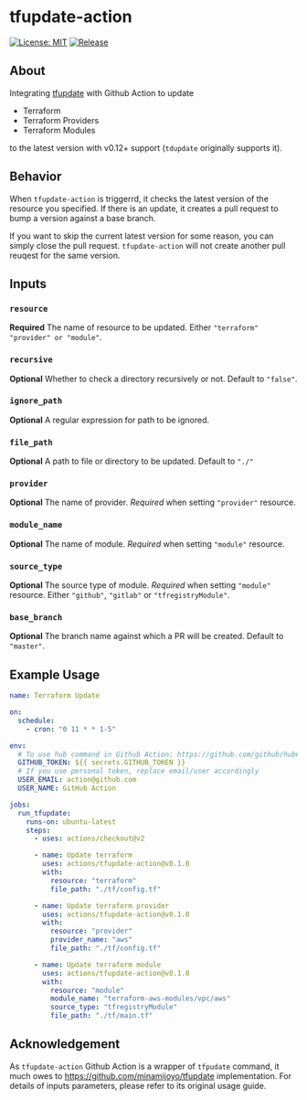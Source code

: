# tfupdate-action

[![License: MIT](https://img.shields.io/badge/License-MIT-blue.svg)](LICENSE)
[![Release](https://img.shields.io/github/v/release/sharu1204/tfupdate-action)](https://github.com/sharu1204/tfupdate-action/releases)

## About

Integrating [tfupdate](https://github.com/minamijoyo/tfupdate) with Github Action to update

- Terraform
- Terraform Providers
- Terraform Modules

to the latest version with v0.12+ support (`tdupdate` originally supports it).

## Behavior

When `tfupdate-action` is triggerrd, it checks the latest version of the resource you specified. If there is an update, it creates a pull request to bump a version against a base branch.

If you want to skip the current latest version for some reason, you can simply close the pull request. `tfupdate-action` will not create another pull reuqest for the same version.

## Inputs

### `resource`

**Required** The name of resource to be updated. Either `"terraform"` `"provider" or "module"`.

### `recursive`

**Optional** Whether to check a directory recursively or not. Default to `"false"`.

### `ignore_path`

**Optional** A regular expression for path to be ignored.

### `file_path`

**Optional** A path to file or directory to be updated. Default to `"./"`

### `provider`

**Optional** The name of provider. *Required* when setting `"provider"` resource.

### `module_name`

**Optional** The name of module. *Required* when setting `"module"` resource.

### `source_type`

**Optional** The source type of module. *Required* when setting `"module"` resource. Either `"github"`, `"gitlab"` or `"tfregistryModule"`.

### `base_branch`

**Optional** The branch name against which a PR will be created. Default to `"master"`.

## Example Usage

```yml
name: Terraform Update

on:
  schedule:
    - cron: "0 11 * * 1-5"

env:
  # To use hub command in Github Action: https://github.com/github/hub#github-actions
  GITHUB_TOKEN: ${{ secrets.GITHUB_TOKEN }}
  # If you use personal token, replace email/user accordingly
  USER_EMAIL: action@github.com
  USER_NAME: GitHub Action

jobs:
  run_tfupdate:
    runs-on: ubuntu-latest
    steps:
      - uses: actions/checkout@v2

      - name: Update terraform
        uses: actions/tfupdate-action@v0.1.0
        with:
          resource: "terraform"
          file_path: "./tf/config.tf"

      - name: Update terraform provider
        uses: actions/tfupdate-action@v0.1.0
        with:
          resource: "provider"
          provider_name: "aws"
          file_path: "./tf/config.tf"

      - name: Update terraform module
        uses: actions/tfupdate-action@v0.1.0
        with:
          resource: "module"
          module_name: "terraform-aws-modules/vpc/aws"
          source_type: "tfregistryModule"
          file_path: "./tf/main.tf"
```

## Acknowledgement

As `tfupdate-action` Github Action is a wrapper of `tfpudate` command, it much owes to https://github.com/minamijoyo/tfupdate implementation. For details of inputs parameters, please refer to its original usage guide.
